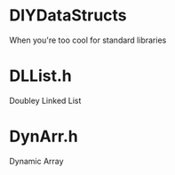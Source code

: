 # DIYDataStructs
When you're too cool for standard libraries 

# DLList.h
Doubley Linked List

# DynArr.h
Dynamic Array
